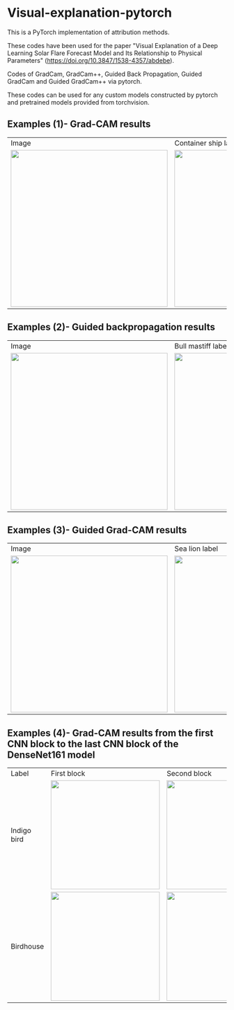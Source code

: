 # Visual-explanation-pytorch

This is a PyTorch implementation of attribution methods.

These codes have been used for the paper "Visual Explanation of a Deep Learning Solar Flare Forecast Model and Its Relationship to Physical Parameters" (https://doi.org/10.3847/1538-4357/abdebe).

Codes of GradCam, GradCam++, Guided Back Propagation, Guided GradCam and Guided GradCam++ via pytorch.

These codes can be used for any custom models constructed by pytorch and pretrained models provided from torchvision.

## Examples (1)- Grad-CAM results

<table>
  <tr>
    <td> Image </td> <td> Container ship label </td> <td> Steel arch bridge label </td>
  </tr>
  
  <tr>
    <td> <img src="https://user-images.githubusercontent.com/48608835/129146959-64ad187a-5bd6-430f-953d-9ca85f7a819d.jpg" width=360px></td>
    <td> <img src="https://user-images.githubusercontent.com/48608835/129150001-fe0a36a9-9be9-4e05-b9f0-fc750c4582b0.png" width=360px></td>
    <td> <img src="https://user-images.githubusercontent.com/48608835/129150049-ddc9047f-d9c4-489b-b900-d7cabaa93d94.png" width=360px></td>
  </tr>
</table>

## Examples (2)- Guided backpropagation results

<table>
  <tr>
    <td> Image </td> <td> Bull mastiff label </td> <td> Tigercat label </td>
  </tr>
  
  <tr>
    <td> <img src="https://user-images.githubusercontent.com/48608835/129151171-3c45243a-96aa-4010-8eb2-2f04dd8ef198.jpg" width=360px></td>
    <td> <img src="https://user-images.githubusercontent.com/48608835/129151209-45d31871-050c-4fde-b269-8bacb0ed87a2.png" width=360px></td>
    <td> <img src="https://user-images.githubusercontent.com/48608835/129151246-2a6172b7-e258-4a44-a386-076e0d3d352a.png" width=360px></td>
  </tr>
</table>

## Examples (3)- Guided Grad-CAM results

<table>
  <tr>
    <td> Image </td> <td> Sea lion label </td> <td> Penguin label </td>
  </tr>
  
  <tr>
    <td> <img src="https://user-images.githubusercontent.com/48608835/129152303-b8e3ed68-a5f7-4642-8a14-7cb4ec36148f.jpg" width=360px></td>
    <td> <img src="https://user-images.githubusercontent.com/48608835/129152312-38ba2387-fa55-4aa0-baab-91f793878c39.png" width=360px></td>
    <td> <img src="https://user-images.githubusercontent.com/48608835/129152319-a7748f5c-7de7-4dad-a5b1-05c66fadfe0f.png" width=360px></td>
  </tr>
</table>


## Examples (4)- Grad-CAM results from the first CNN block to the last CNN block of the DenseNet161 model

<table>
  <tr>
    <td> Label </td> <td> First block </td> <td> Second block </td> <td> Third block </td> <td> Last block </td>
  </tr>
  
  <tr>
    <td> Indigo bird</td>
    <td> <img src="https://user-images.githubusercontent.com/48608835/129155097-db7bbb3b-b06f-49b1-a78c-6050f0b74ad2.png" width=250px></td>
    <td> <img src="https://user-images.githubusercontent.com/48608835/129155102-3eba316c-8213-42fb-8306-45fc27decca4.png" width=250px></td>
    <td> <img src="https://user-images.githubusercontent.com/48608835/129155115-3a6066ff-8a49-43e6-8e7c-4ece96c3a8d4.png" width=250px></td>
    <td> <img src="https://user-images.githubusercontent.com/48608835/129155457-75b028d9-1968-4595-962c-0a29bcbb2cde.png" width=250px></td>
  </tr>
  
  <tr>
    <td> Birdhouse</td>
    <td> <img src="https://user-images.githubusercontent.com/48608835/129155794-b948c725-4b5e-47af-bff1-145dd5724e59.png" width=250px></td>
    <td> <img src="https://user-images.githubusercontent.com/48608835/129155807-62462f25-a193-45d8-aaeb-882ff2c187dd.png" width=250px></td>
    <td> <img src="https://user-images.githubusercontent.com/48608835/129155817-e98de4a2-c6a6-4709-807a-4774299805c4.png" width=250px></td>
    <td> <img src="https://user-images.githubusercontent.com/48608835/129155818-f4b4564a-74ca-4e0b-9f0d-8f47234184f3.png" width=250px></td>
  </tr>
</table>
